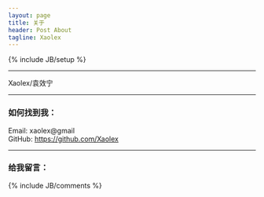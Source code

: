 ```yaml
---
layout: page
title: 关于
header: Post About
tagline: Xaolex
---
```

{% include JB/setup %}


***
Xaolex/袁效宁
***

### 如何找到我：  
Email: xaolex@gmail  
GitHub: https://github.com/Xaolex

***
### 给我留言：

{% include JB/comments %}